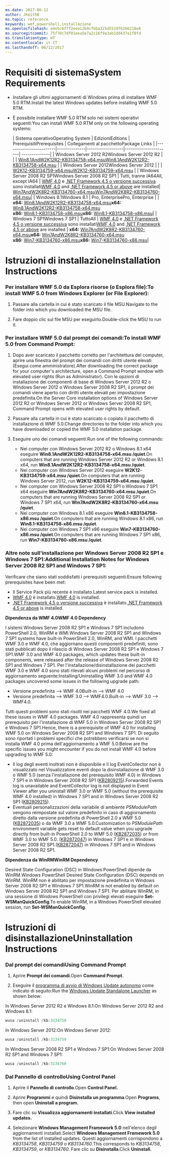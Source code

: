 ```yaml
---
ms.date: 2017-06-12
author: JKeithB
ms.topic: reference
keywords: wmf,powershell,installazione
ms.openlocfilehash: e4e5c6fff2eea12b9cfbba325d5519f6266218e8
ms.sourcegitcommit: 75f70c7df01eea5e7a2c16f9a3ab1dd437a1f8fd
ms.translationtype: HT
ms.contentlocale: it-IT
ms.lasthandoff: 06/12/2017
---
```

# <a name="system-requirements"></a><span data-ttu-id="4d9ba-102">Requisiti di sistema</span><span class="sxs-lookup"><span data-stu-id="4d9ba-102">System Requirements</span></span>

- <span data-ttu-id="4d9ba-103">Installare gli ultimi aggiornamenti di Windows prima di installare WMF 5.0 RTM.</span><span class="sxs-lookup"><span data-stu-id="4d9ba-103">Install the latest Windows updates before installing WMF 5.0 RTM.</span></span>
- <span data-ttu-id="4d9ba-104">È possibile installare WMF 5.0 RTM solo nei sistemi operativi seguenti:</span><span class="sxs-lookup"><span data-stu-id="4d9ba-104">You can install WMF 5.0 RTM only on the following operating systems:</span></span>

    | <span data-ttu-id="4d9ba-105">Sistema operativo</span><span class="sxs-lookup"><span data-stu-id="4d9ba-105">Operating System</span></span>       | <span data-ttu-id="4d9ba-106">Edizioni</span><span class="sxs-lookup"><span data-stu-id="4d9ba-106">Editions</span></span>         | <span data-ttu-id="4d9ba-107">Prerequisiti</span><span class="sxs-lookup"><span data-stu-id="4d9ba-107">Prerequisites</span></span>        |  <span data-ttu-id="4d9ba-108">Collegamenti al pacchetto</span><span class="sxs-lookup"><span data-stu-id="4d9ba-108">Package Links</span></span> |
    |------------------------|--------------|------------------|----------------------| --------------|
    | <span data-ttu-id="4d9ba-109">Windows Server 2012 R2</span><span class="sxs-lookup"><span data-stu-id="4d9ba-109">Windows Server 2012 R2</span></span> |  |  | [<span data-ttu-id="4d9ba-110">Win8.1AndW2K12R2-KB3134758-x64.msu</span><span class="sxs-lookup"><span data-stu-id="4d9ba-110">Win8.1AndW2K12R2-KB3134758-x64.msu</span></span>](http://go.microsoft.com/fwlink/?LinkId=717507) |
    | <span data-ttu-id="4d9ba-111">Windows Server 2012</span><span class="sxs-lookup"><span data-stu-id="4d9ba-111">Windows Server 2012</span></span>    |  |  | [<span data-ttu-id="4d9ba-112">W2K12-KB3134759-x64.msu</span><span class="sxs-lookup"><span data-stu-id="4d9ba-112">W2K12-KB3134759-x64.msu</span></span>](http://go.microsoft.com/fwlink/?LinkId=717506) |
    | <span data-ttu-id="4d9ba-113">Windows Server 2008 R2 SP1</span><span class="sxs-lookup"><span data-stu-id="4d9ba-113">Windows Server 2008 R2 SP1</span></span> | <span data-ttu-id="4d9ba-114">Tutti, tranne IA64</span><span class="sxs-lookup"><span data-stu-id="4d9ba-114">All, except IA64</span></span> | <span data-ttu-id="4d9ba-115">[WMF 4.0](http://www.microsoft.com/en-us/download/details.aspx?id=40855) e [.NET Framework 4.5 o versione successiva](https://msdn.microsoft.com/en-us/library/5a4x27ek.aspx) sono installati</span><span class="sxs-lookup"><span data-stu-id="4d9ba-115">[WMF 4.0](http://www.microsoft.com/en-us/download/details.aspx?id=40855) and [.NET Framework 4.5 or above](https://msdn.microsoft.com/en-us/library/5a4x27ek.aspx) are installed</span></span>| [<span data-ttu-id="4d9ba-116">Win7AndW2K8R2-KB3134760-x64.msu</span><span class="sxs-lookup"><span data-stu-id="4d9ba-116">Win7AndW2K8R2-KB3134760-x64.msu</span></span>](http://go.microsoft.com/fwlink/?LinkId=717504)|
    | <span data-ttu-id="4d9ba-117">Windows 8.1</span><span class="sxs-lookup"><span data-stu-id="4d9ba-117">Windows 8.1</span></span> | <span data-ttu-id="4d9ba-118">Pro, Enterprise</span><span class="sxs-lookup"><span data-stu-id="4d9ba-118">Pro, Enterprise</span></span> | | <span data-ttu-id="4d9ba-119">**x64:**  [Win8.1AndW2K12R2-KB3134758-x64.msu](http://go.microsoft.com/fwlink/?LinkId=717507)</span><span class="sxs-lookup"><span data-stu-id="4d9ba-119">**x64:**  [Win8.1AndW2K12R2-KB3134758-x64.msu](http://go.microsoft.com/fwlink/?LinkId=717507)</span></span> </br> <span data-ttu-id="4d9ba-120">**x86:**  [Win8.1-KB3134758-x86.msu](http://go.microsoft.com/fwlink/?LinkID=717963)</span><span class="sxs-lookup"><span data-stu-id="4d9ba-120">**x86:**  [Win8.1-KB3134758-x86.msu](http://go.microsoft.com/fwlink/?LinkID=717963)</span></span>|
    | <span data-ttu-id="4d9ba-121">Windows 7 SP1</span><span class="sxs-lookup"><span data-stu-id="4d9ba-121">Windows 7 SP1</span></span> | <span data-ttu-id="4d9ba-122">Tutto</span><span class="sxs-lookup"><span data-stu-id="4d9ba-122">All</span></span> | <span data-ttu-id="4d9ba-123">[WMF 4.0](http://www.microsoft.com/en-us/download/details.aspx?id=40855) e [.NET Framework 4.5 o versione successiva](https://msdn.microsoft.com/en-us/library/5a4x27ek.aspx) sono installati</span><span class="sxs-lookup"><span data-stu-id="4d9ba-123">[WMF 4.0](http://www.microsoft.com/en-us/download/details.aspx?id=40855) and [.NET Framework 4.5 or above](https://msdn.microsoft.com/en-us/library/5a4x27ek.aspx) are installed</span></span> | <span data-ttu-id="4d9ba-124">**x64:**  [Win7AndW2K8R2-KB3134760-x64.msu](http://go.microsoft.com/fwlink/?LinkId=717504)</span><span class="sxs-lookup"><span data-stu-id="4d9ba-124">**x64:**  [Win7AndW2K8R2-KB3134760-x64.msu](http://go.microsoft.com/fwlink/?LinkId=717504)</span></span>  </br> <span data-ttu-id="4d9ba-125">**x86:**  [Win7-KB3134760-x86.msu](http://go.microsoft.com/fwlink/?LinkID=717962)</span><span class="sxs-lookup"><span data-stu-id="4d9ba-125">**x86:**  [Win7-KB3134760-x86.msu](http://go.microsoft.com/fwlink/?LinkID=717962)</span></span>|

# <a name="installation-instructions"></a><span data-ttu-id="4d9ba-126">Istruzioni di installazione</span><span class="sxs-lookup"><span data-stu-id="4d9ba-126">Installation Instructions</span></span>

### <a name="to-install-wmf-50-from-windows-explorer-or-file-explorer"></a><span data-ttu-id="4d9ba-127">Per installare WMF 5.0 da Esplora risorse (o Esplora file):</span><span class="sxs-lookup"><span data-stu-id="4d9ba-127">To install WMF 5.0 from Windows Explorer (or File Explorer):</span></span>

1. <span data-ttu-id="4d9ba-128">Passare alla cartella in cui è stato scaricato il file MSU.</span><span class="sxs-lookup"><span data-stu-id="4d9ba-128">Navigate to the folder into which you downloaded the MSU file.</span></span>

2. <span data-ttu-id="4d9ba-129">Fare doppio clic sul file MSU per eseguirlo.</span><span class="sxs-lookup"><span data-stu-id="4d9ba-129">Double-click the MSU to run it.</span></span>

### <a name="to-install-wmf-50-from-command-prompt"></a><span data-ttu-id="4d9ba-130">Per installare WMF 5.0 dal prompt dei comandi:</span><span class="sxs-lookup"><span data-stu-id="4d9ba-130">To install WMF 5.0 from Command Prompt:</span></span>

1. <span data-ttu-id="4d9ba-131">Dopo aver scaricato il pacchetto corretto per l'architettura del computer, aprire una finestra del prompt dei comandi con diritti utente elevati (Esegui come amministratore).</span><span class="sxs-lookup"><span data-stu-id="4d9ba-131">After downloading the correct package for your computer's architecture, open a Command Prompt window with elevated user rights (Run as Administrator).</span></span> <span data-ttu-id="4d9ba-132">Con le opzioni di installazione dei componenti di base di Windows Server 2012 R2 o Windows Server 2012 o Windows Server 2008 R2 SP1, il prompt dei comandi viene aperto con diritti utente elevati per impostazione predefinita.</span><span class="sxs-lookup"><span data-stu-id="4d9ba-132">On the Server Core installation options of Windows Server 2012 R2 or Windows Server 2012 or Windows Server 2008 R2 SP1, Command Prompt opens with elevated user rights by default.</span></span>

2. <span data-ttu-id="4d9ba-133">Passare alla cartella in cui è stato scaricato o copiato il pacchetto di installazione di WMF 5.0.</span><span class="sxs-lookup"><span data-stu-id="4d9ba-133">Change directories to the folder into which you have downloaded or copied the WMF 5.0 installation package.</span></span>

3. <span data-ttu-id="4d9ba-134">Eseguire uno dei comandi seguenti:</span><span class="sxs-lookup"><span data-stu-id="4d9ba-134">Run one of the following commands:</span></span>
    - <span data-ttu-id="4d9ba-135">Nei computer con Windows Server 2012 R2 o Windows 8.1 x64 eseguire **Win8.1AndW2K12R2-KB3134758-x64.msu /quiet**.</span><span class="sxs-lookup"><span data-stu-id="4d9ba-135">On computers that are running Windows Server 2012 R2 or Windows 8.1 x64, run **Win8.1AndW2K12R2-KB3134758-x64.msu /quiet**.</span></span>
    - <span data-ttu-id="4d9ba-136">Nei computer con Windows Server 2012 eseguire **W2K12-KB3134759-x64.msu /quiet**.</span><span class="sxs-lookup"><span data-stu-id="4d9ba-136">On computers that are running Windows Server 2012, run **W2K12-KB3134759-x64.msu /quiet**.</span></span>
    - <span data-ttu-id="4d9ba-137">Nei computer con Windows Server 2008 R2 SP1 o Windows 7 SP1 x64 eseguire **Win7AndW2K8R2-KB3134760-x64.msu /quiet**.</span><span class="sxs-lookup"><span data-stu-id="4d9ba-137">On computers that are running Windows Server 2008 R2 SP1 or Windows 7 SP1 x64, run **Win7AndW2K8R2-KB3134760-x64.msu /quiet**.</span></span>
    - <span data-ttu-id="4d9ba-138">Nei computer con Windows 8.1 x86 eseguire **Win8.1-KB3134758-x86.msu /quiet**.</span><span class="sxs-lookup"><span data-stu-id="4d9ba-138">On computers that are running Windows 8.1 x86, run **Win8.1-KB3134758-x86.msu /quiet**.</span></span>
    - <span data-ttu-id="4d9ba-139">Nei computer con Windows 7 SP1 x86 eseguire **Win7-KB3134760-x86.msu /quiet**.</span><span class="sxs-lookup"><span data-stu-id="4d9ba-139">On computers that are running Windows 7 SP1 x86, run **Win7-KB3134760-x86.msu /quiet**.</span></span>

### <a name="additional-installation-notes-for-windows-server-2008-r2-sp1-and-windows-7-sp1"></a><span data-ttu-id="4d9ba-140">Altre note sull'installazione per Windows Server 2008 R2 SP1 e Windows 7 SP1:</span><span class="sxs-lookup"><span data-stu-id="4d9ba-140">Additional Installation Notes for Windows Server 2008 R2 SP1 and Windows 7 SP1:</span></span>

<span data-ttu-id="4d9ba-141">Verificare che siano stati soddisfatti i prerequisiti seguenti:</span><span class="sxs-lookup"><span data-stu-id="4d9ba-141">Ensure following prerequisites have been met:</span></span>
- <span data-ttu-id="4d9ba-142">Il Service Pack più recente è installato.</span><span class="sxs-lookup"><span data-stu-id="4d9ba-142">Latest service pack is installed.</span></span>
- <span data-ttu-id="4d9ba-143">[WMF 4.0](http://www.microsoft.com/en-us/download/details.aspx?id=40855) è installato.</span><span class="sxs-lookup"><span data-stu-id="4d9ba-143">[WMF 4.0](http://www.microsoft.com/en-us/download/details.aspx?id=40855) is installed.</span></span>
- <span data-ttu-id="4d9ba-144">[.NET Framework 4.5 o versione successiva](https://msdn.microsoft.com/en-us/library/5a4x27ek.aspx) è installato.</span><span class="sxs-lookup"><span data-stu-id="4d9ba-144">[.NET Framework 4.5 or above](https://msdn.microsoft.com/en-us/library/5a4x27ek.aspx) is installed.</span></span>

<span data-ttu-id="4d9ba-145">**Dipendenza da WMF 4.0**</span><span class="sxs-lookup"><span data-stu-id="4d9ba-145">**WMF 4.0 Dependency**</span></span>

<span data-ttu-id="4d9ba-146">I sistemi Windows Server 2008 R2 SP1 e Windows 7 SP1 includono PowerShell 2.0, WinRM e WMI.</span><span class="sxs-lookup"><span data-stu-id="4d9ba-146">Windows Server 2008 R2 SP1 and Windows 7 SP1 systems have built-in PowerShell 2.0, WinRM, and WMI.</span></span> <span data-ttu-id="4d9ba-147">I pacchetti WMF 3.0 e WMF 4.0, che aggiornano questi componenti predefiniti, sono stati pubblicati dopo il rilascio di Windows Server 2008 R2 SP1 e Windows 7 SP1.</span><span class="sxs-lookup"><span data-stu-id="4d9ba-147">WMF 3.0 and WMF 4.0 packages, which updates these built-in components, were released after the release of Windows Server 2008 R2 SP1 and Windows 7 SP1.</span></span> <span data-ttu-id="4d9ba-148">Per l'installazione/disinstallazione dei pacchetti WMF 3.0 e WMF 4.0 sono stati rilevati alcuni problemi nel percorso di aggiornamento seguente:</span><span class="sxs-lookup"><span data-stu-id="4d9ba-148">Installing/Uninstalling WMF 3.0 and WMF 4.0 packages uncovered some issues in the following upgrade path:</span></span>

- <span data-ttu-id="4d9ba-149">Versione predefinita --> WMF 4.0</span><span class="sxs-lookup"><span data-stu-id="4d9ba-149">Built-in --> WMF 4.0</span></span>
- <span data-ttu-id="4d9ba-150">Versione predefinita --> WMF 3.0 --> WMF4.0.</span><span class="sxs-lookup"><span data-stu-id="4d9ba-150">Built-in --> WMF 3.0 --> WMF4.0.</span></span> 

<span data-ttu-id="4d9ba-151">Tutti questi problemi sono stati risolti nei pacchetti WMF 4.0.</span><span class="sxs-lookup"><span data-stu-id="4d9ba-151">We fixed all these issues in WMF 4.0 packages.</span></span> <span data-ttu-id="4d9ba-152">WMF 4.0 rappresenta quindi un prerequisito per l'installazione di WMF 5.0 in Windows Server 2008 R2 SP1 e Windows 7 SP1.</span><span class="sxs-lookup"><span data-stu-id="4d9ba-152">Hence, there is a prerequisite of WMF 4.0 for installing WMF 5.0 on Windows Server 2008 R2 SP1 and Windows 7 SP1.</span></span> <span data-ttu-id="4d9ba-153">Di seguito sono riportati i problemi specifici che potrebbero verificarsi se non si installa WMF 4.0 prima dell'aggiornamento a WMF 5.0:</span><span class="sxs-lookup"><span data-stu-id="4d9ba-153">Below are the specific issues you might encounter if you do not install WMF 4.0 before upgrading to WMF 5.0:</span></span>

- <span data-ttu-id="4d9ba-154">Il log degli eventi inoltrati non è disponibile e il log EventCollector non è visualizzato nel Visualizzatore eventi dopo la disinstallazione di WMF 3.0 o WMF 5.0 (senza l'installazione del prerequisito WMF 4.0) in Windows 7 SP1 e in Windows Server 2008 R2 SP1 ([KB2809215](https://support.microsoft.com/en-us/kb/2809215)).</span><span class="sxs-lookup"><span data-stu-id="4d9ba-154">Forwarded Events log is unavailable and EventCollector log is not displayed in Event Viewer after you uninstall WMF 3.0 or WMF 5.0 (without the prerequisite WMF 4.0 installed) in Windows 7 SP1 and in Windows Server 2008 R2 SP1 ([KB2809215](https://support.microsoft.com/en-us/kb/2809215)).</span></span>
- <span data-ttu-id="4d9ba-155">Eventuali personalizzazioni della variabile di ambiente *PSModulePath* vengono reimpostate sul valore predefinito in caso di aggiornamento diretto dalla versione predefinita di PowerShell 2.0 a WMF 5.0 ([KB2872035](https://support.microsoft.com/en-us/kb/2872035)) o da WMF 3.0 a WMF 5.0.</span><span class="sxs-lookup"><span data-stu-id="4d9ba-155">Customization to *PSModulePath* environment variable gets reset to default value when you upgrade directly from built-in PowerShell 2.0 to WMF 5.0 ([KB2872035](https://support.microsoft.com/en-us/kb/2872035)) or from WMF 3.0 to WMF 5.0.</span></span> <span data-ttu-id="4d9ba-156">([KB2872047](https://support.microsoft.com/en-us/kb/2872047)) in Windows 7 SP1 e in Windows Server 2008 R2 SP1.</span><span class="sxs-lookup"><span data-stu-id="4d9ba-156">([KB2872047](https://support.microsoft.com/en-us/kb/2872047)) in Windows 7 SP1 and in Windows Server 2008 R2 SP1.</span></span>

<span data-ttu-id="4d9ba-157">**Dipendenza da WinRM**</span><span class="sxs-lookup"><span data-stu-id="4d9ba-157">**WinRM Dependency**</span></span>

<span data-ttu-id="4d9ba-158">Desired State Configuration (DSC) in Windows PowerShell dipende da WinRM.</span><span class="sxs-lookup"><span data-stu-id="4d9ba-158">Windows PowerShell Desired State Configuration (DSC) depends on WinRM.</span></span> <span data-ttu-id="4d9ba-159">WinRM non è abilitato per impostazione predefinita in Windows Server 2008 R2 SP1 e Windows 7 SP1.</span><span class="sxs-lookup"><span data-stu-id="4d9ba-159">WinRM is not enabled by default on Windows Server 2008 R2 SP1 and Windows 7 SP1.</span></span> <span data-ttu-id="4d9ba-160">Per abilitare WinRM, in una sessione di Windows PowerShell con privilegi elevati eseguire **Set-WSManQuickConfig**.</span><span class="sxs-lookup"><span data-stu-id="4d9ba-160">To enable WinRM, in a Windows PowerShell elevated session, run **Set-WSManQuickConfig**.</span></span>

# <a name="uninstallation-instructions"></a><span data-ttu-id="4d9ba-161">Istruzioni di disinstallazione</span><span class="sxs-lookup"><span data-stu-id="4d9ba-161">Uninstallation Instructions</span></span>

### <a name="using-command-prompt"></a><span data-ttu-id="4d9ba-162">Dal prompt dei comandi</span><span class="sxs-lookup"><span data-stu-id="4d9ba-162">Using Command Prompt</span></span>

1.  <span data-ttu-id="4d9ba-163">Aprire **Prompt dei comandi**.</span><span class="sxs-lookup"><span data-stu-id="4d9ba-163">Open **Command Prompt.**</span></span>

2.  <span data-ttu-id="4d9ba-164">Eseguire il [programma di avvio di Windows Update autonomo](https://support.microsoft.com/en-us/kb/934307) come indicato di seguito:</span><span class="sxs-lookup"><span data-stu-id="4d9ba-164">Run the [Windows Update Standalone Launcher](https://support.microsoft.com/en-us/kb/934307) as shown below:</span></span>

<span data-ttu-id="4d9ba-165">In Windows Server 2012 R2 e Windows 8.1:</span><span class="sxs-lookup"><span data-stu-id="4d9ba-165">On Windows Server 2012 R2 and Windows 8.1:</span></span>
```powershell
wusa /uninstall /kb:3134758
```
<span data-ttu-id="4d9ba-166">In Windows Server 2012:</span><span class="sxs-lookup"><span data-stu-id="4d9ba-166">On Windows Server 2012:</span></span>
```powershell
wusa /uninstall /kb:3134759
```
<span data-ttu-id="4d9ba-167">In Windows Server 2008 R2 SP1 e Windows 7 SP1:</span><span class="sxs-lookup"><span data-stu-id="4d9ba-167">On Windows Server 2008 R2 SP1 and Windows 7 SP1:</span></span>
```powershell
wusa /uninstall /kb:3134760
```

### <a name="using-control-panel"></a><span data-ttu-id="4d9ba-168">Dal Pannello di controllo</span><span class="sxs-lookup"><span data-stu-id="4d9ba-168">Using Control Panel</span></span>

1.  <span data-ttu-id="4d9ba-169">Aprire il **Pannello di controllo**.</span><span class="sxs-lookup"><span data-stu-id="4d9ba-169">Open **Control Panel.**</span></span>

2.  <span data-ttu-id="4d9ba-170">Aprire **Programmi** e quindi **Disinstalla un programma**.</span><span class="sxs-lookup"><span data-stu-id="4d9ba-170">Open **Programs**, then open **Uninstall a program.**</span></span>

3.  <span data-ttu-id="4d9ba-171">Fare clic su **Visualizza aggiornamenti installati**.</span><span class="sxs-lookup"><span data-stu-id="4d9ba-171">Click **View installed updates.**</span></span>

4.  <span data-ttu-id="4d9ba-172">Selezionare **Windows Management Framework 5.0** nell'elenco degli aggiornamenti installati.</span><span class="sxs-lookup"><span data-stu-id="4d9ba-172">Select **Windows Management Framework 5.0** from the list of installed updates.</span></span> <span data-ttu-id="4d9ba-173">Questi aggiornamenti corrispondono a *KB3134758*, *KB3134759* o *KB3134760*.</span><span class="sxs-lookup"><span data-stu-id="4d9ba-173">This corresponds to *KB3134758*, *KB3134759*, or *KB3134760*.</span></span> <span data-ttu-id="4d9ba-174">Fare clic su **Disinstalla**.</span><span class="sxs-lookup"><span data-stu-id="4d9ba-174">Click **Uninstall.**</span></span>

